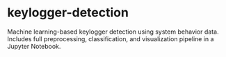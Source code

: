 # keylogger-detection
Machine learning-based keylogger detection using system behavior data. Includes full preprocessing, classification, and visualization pipeline in a Jupyter Notebook.
